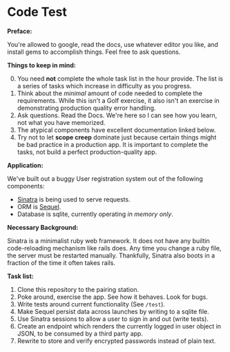 Code Test
====

**Preface:**

You're allowed to google, read the docs, use whatever editor you like, and install gems to accomplish things.  Feel free to ask questions.

**Things to keep in mind:**

0. You need **not** complete the whole task list in the hour provide. The list is a series of tasks which increase in difficulty as you progress.
1. Think about the *minimal* amount of code needed to complete the requirements. While this isn't a Golf exercise, it also isn't an exercise in demonstrating production quality error handling.
2. Ask questions. Read the Docs. We're here so I can see how you learn, not what you have memorized.
3. The atypical components have excellent documentation linked below.
4. Try not to let **scope creep** dominate just because certain things might be bad practice in a production app. It is important to complete the tasks, not build a perfect production-quality app.

**Application:**

We've built out a buggy User registration system out of the following components:
  - [Sinatra](http://www.sinatrarb.com/intro.html) is being used to serve requests.
  - ORM is [Sequel](http://sequel.jeremyevans.net/rdoc/).
  - Database is sqlite, currently operating *in memory only*.

**Necessary Background:**

Sinatra is a minimalist ruby web framework. It does not have any builtin code-reloading mechanism like rails does. Any time you change a ruby file, the server must be restarted manually. Thankfully, Sinatra also boots in a fraction of the time it often takes rails.

**Task list:**

1. Clone this repository to the pairing station.
2. Poke around, exercise the app. See how it behaves. Look for bugs.
3. Write tests around current functionality (See `/test`).
4. Make Sequel persist data across launches by writing to a sqlite file.
5. Use Sinatra sessions to allow a user to sign in and out (write tests).
6. Create an endpoint which renders the currently logged in user object in JSON, to be consumed by a third party app.
7. Rewrite to store and verify encrypted passwords instead of plain text.
